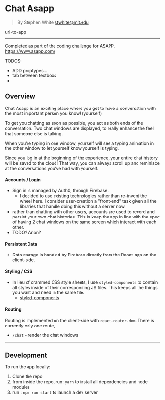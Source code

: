 # Chat Asapp
> By Stephen White <stwhite@mit.edu>

 url-to-app

---------------------------------------------

Completed as part of the coding challenge for ASAPP.
https://www.asapp.com/

TODOS:
- ADD proptypes...
- tab between textboxs
-

## Overview
Chat Asapp is an exciting place where you get to have a conversation with the most important person you know! (yourself)

To get you chatting as soon as possible, you act as both ends of the conversation. Two chat windows are displayed, to really enhance the feel that someone else is talking.

When you're typing in one window, yourself will see a typing animation in the other window to let yourself know yourself is typing.

Since you log in at the beginning of the experience, your entire chat history will be saved to the cloud! That way, you can always scroll up and reminisce at the conversations you've had with yourself.


#### Accounts / Login
- Sign in is managed by Auth0, through Firebase.
  - I decided to use existing technologies rather than re-invent the wheel here. I consider user-creation a "front-end" task given all the libraries that handle doing this without a server now.
- rather than chatting with other users, accounts are used to record and persist your own chat histories. This is keep the app in line with the spec of having 2 chat windows on the same screen which interact with each other.
- TODO? Anon?


#### Persistent Data
- Data storage is handled by Firebase directly from the React-app on the client-side.

#### Styling / CSS
- In lieu of crammed CSS style sheets, I use `styled-components` to contain all styles inside of their corresponding JS files. This keeps all the things you want and need in the same file.
  - [styled-components](https://github.com/styled-components/styled-components)

#### Routing
Routing is implemented on the client-side with `react-router-dom`. There is currently only one route,
- `/chat` - render the chat windows


----------------------------------------
## Development

To run the app locally:

1. Clone the repo
2. from inside the repo, run: `yarn` to install all dependencies and node modules
3. run : `npm run start` to launch a dev server
